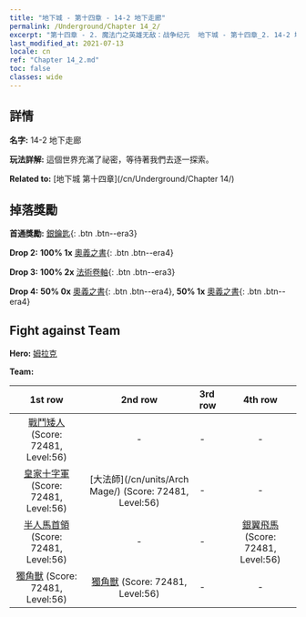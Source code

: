 ```yaml
---
title: "地下城 - 第十四章 - 14-2 地下走廊"
permalink: /Underground/Chapter 14_2/
excerpt: "第十四章 - 2. 魔法门之英雄无敌：战争纪元  地下城 - 第十四章_2. 14-2 地下走廊"
last_modified_at: 2021-07-13
locale: cn
ref: "Chapter 14_2.md"
toc: false
classes: wide
---
```


## 詳情

 **名字:** 14-2 地下走廊

 **玩法詳解:**       這個世界充滿了祕密，等待著我們去逐一探索。

 **Related to:** [地下城 第十四章](/cn/Underground/Chapter 14/)

## 掉落獎勵

 **首通獎勵:** [銀鑰匙](/cn/Items/con_693/){: .btn .btn--era3}

 **Drop 2:** **100% 1x** [奧義之書](/cn/Items/mat_60/){: .btn .btn--era4}

 **Drop 3:** **100% 2x** [法術卷軸](/cn/Items/con_694/){: .btn .btn--era3}

 **Drop 4:** **50% 0x** [奧義之書](/cn/Items/mat_53/){: .btn .btn--era4}, **50% 1x** [奧義之書](/cn/Items/mat_53/){: .btn .btn--era4}


## Fight against Team
 **Hero:** [姆拉克](/cn/heroes/Mullich/)

 **Team:**


  | 1st row | 2nd row | 3rd row | 4th row |
  |:----:|:----:|:----|:----:|
  | [戰鬥矮人](/cn/units/Dwarf/) (Score: 72481, Level:56)  | - | - | - |
  | [皇家十字軍](/cn/units/Swordsman/) (Score: 72481, Level:56)  | [大法師](/cn/units/Arch Mage/) (Score: 72481, Level:56)  | - | - |
  | [半人馬首領](/cn/units/Centaur/) (Score: 72481, Level:56)  | - | - | [銀翼飛馬](/cn/units/Pegasus/) (Score: 72481, Level:56)  |
  | [獨角獸](/cn/units/Unicorn/) (Score: 72481, Level:56)  | [獨角獸](/cn/units/Unicorn/) (Score: 72481, Level:56)  | - | - |



